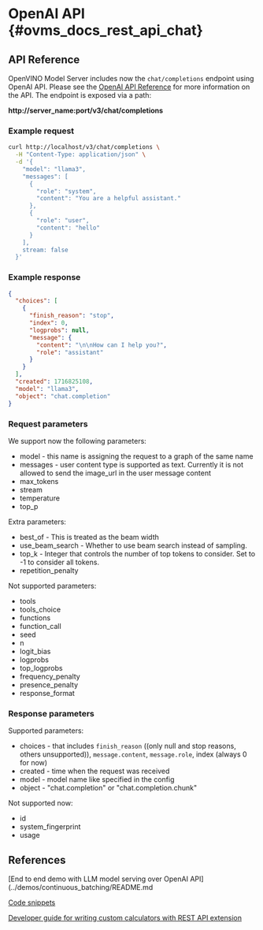 # OpenAI API {#ovms_docs_rest_api_chat}




## API Reference
OpenVINO Model Server includes now the `chat/completions` endpoint using OpenAI API.
Please see the [OpenAI API Reference](https://platform.openai.com/docs/api-reference/chat) for more information on the API.
The endpoint is exposed via a path:

<b>http://server_name:port/v3/chat/completions</b>

### Example request

```bash
curl http://localhost/v3/chat/completions \
  -H "Content-Type: application/json" \
  -d '{
    "model": "llama3",
    "messages": [
      {
        "role": "system",
        "content": "You are a helpful assistant."
      },
      {
        "role": "user",
        "content": "hello"
      }
    ],
    stream: false
  }'
```

### Example response

```json
{
  "choices": [
    {
      "finish_reason": "stop",
      "index": 0,
      "logprobs": null,
      "message": {
        "content": "\n\nHow can I help you?",
        "role": "assistant"
      }
    }
  ],
  "created": 1716825108,
  "model": "llama3",
  "object": "chat.completion"
}
```


### Request parameters
We support now the following parameters:
- model - this name is assigning the request to a graph of the same name
- messages - user content type is supported as text. Currently it is not allowed to send the image_url in the user message content
- max_tokens
- stream
- temperature
- top_p


Extra parameters:
- best_of - This is treated as the beam width 
- use_beam_search - Whether to use beam search instead of sampling.
- top_k - Integer that controls the number of top tokens to consider. Set to -1 to consider all tokens.
- repetition_penalty 

Not supported parameters:
- tools
- tools_choice
- functions
- function_call
- seed
- n
- logit_bias
- logprobs
- top_logprobs
- frequency_penalty
- presence_penalty
- response_format 

### Response parameters
Supported parameters:
- choices - that includes `finish_reason` ((only null and stop reasons, others unsupported)), `message.content`, `message.role`, index (always 0 for now)
- created - time when the request was received
- model - model name like specified in the config
- object - "chat.completion" or "chat.completion.chunk"

Not supported now:
- id
- system_fingerprint
- usage


## References

[End to end demo with LLM model serving over OpenAI API](../demos/continuous_batching/README.md

[Code snippets](./clients_openai.md)

[Developer guide for writing custom calculators with REST API extension](./mediapipe.md)
